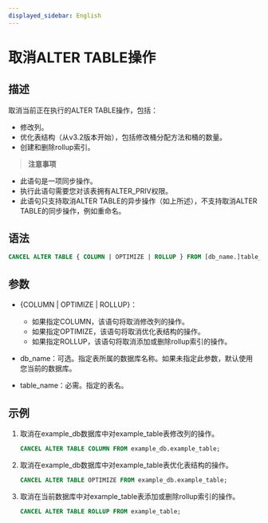 ```yaml
---
displayed_sidebar: English
---
```


# 取消ALTER TABLE操作

## 描述

取消当前正在执行的ALTER TABLE操作，包括：

- 修改列。
- 优化表结构（从v3.2版本开始），包括修改桶分配方法和桶的数量。
- 创建和删除rollup索引。

> **注意事项**
- 此语句是一项同步操作。
- 执行此语句需要您对该表拥有ALTER_PRIV权限。
- 此语句只支持取消ALTER TABLE的异步操作（如上所述），不支持取消ALTER TABLE的同步操作，例如重命名。

## 语法

```SQL
CANCEL ALTER TABLE { COLUMN | OPTIMIZE | ROLLUP } FROM [db_name.]table_name
```

## 参数

- {COLUMN | OPTIMIZE | ROLLUP}：

  - 如果指定COLUMN，该语句将取消修改列的操作。
  - 如果指定OPTIMIZE，该语句将取消优化表结构的操作。
  - 如果指定ROLLUP，该语句将取消添加或删除rollup索引的操作。

- db_name：可选。指定表所属的数据库名称。如果未指定此参数，默认使用您当前的数据库。
- table_name：必需。指定的表名。

## 示例

1. 取消在example_db数据库中对example_table表修改列的操作。

   ```SQL
   CANCEL ALTER TABLE COLUMN FROM example_db.example_table;
   ```

2. 取消在example_db数据库中对example_table表优化表结构的操作。

   ```SQL
   CANCEL ALTER TABLE OPTIMIZE FROM example_db.example_table;
   ```

3. 取消在当前数据库中对example_table表添加或删除rollup索引的操作。

   ```SQL
   CANCEL ALTER TABLE ROLLUP FROM example_table;
   ```
